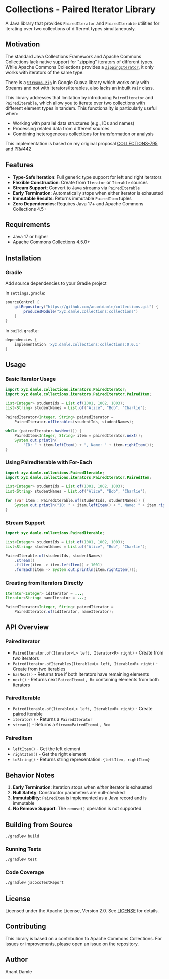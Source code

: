 # Collections - Paired Iterator Library

A Java library that provides `PairedIterator` and `PairedIterable` utilities for
iterating over two collections of different types simultaneously.

## Motivation

The standard Java Collections Framework and Apache Commons Collections lack
native support for "zipping" iterators of different types. While Apache Commons
Collections provides a [`ZippingIterator`](https://commons.apache.org/proper/commons-collections/apidocs/org/apache/commons/collections4/iterators/ZippingIterator.html),
it only works with iterators of the same type.

There is a [`Streams.zip`](https://guava.dev/releases/23.0/api/docs/com/google/common/collect/Streams.html) 
in Google Guava library which works only with Streams and not with Iterators/Iterables, also lacks
an inbuilt `Pair` class.

This library addresses that limitation by introducing `PairedIterator` and
`PairedIterable`, which allow you to iterate over two collections with
different element types in tandem. This functionality is particularly useful
when:

- Working with parallel data structures (e.g., IDs and names)
- Processing related data from different sources
- Combining heterogeneous collections for transformation or analysis

This implementation is based on my original proposal [COLLECTIONS-795](https://issues.apache.org/jira/browse/COLLECTIONS-795)
and [PR#442](https://github.com/apache/commons-collections/pull/412)

## Features

- **Type-Safe Iteration**: Full generic type support for left and right iterators
- **Flexible Construction**: Create from `Iterator` or `Iterable` sources
- **Stream Support**: Convert to Java streams via `PairedIterable`
- **Early Termination**: Automatically stops when either iterator is exhausted
- **Immutable Results**: Returns immutable `PairedItem` tuples
- **Zero Dependencies**: Requires Java 17+ and Apache Commons Collections 4.5+

## Requirements

- Java 17 or higher
- Apache Commons Collections 4.5.0+

## Installation

### Gradle

Add source dependencies to your Gradle project

In `settings.gradle`:
```gradle
sourceControl {
    gitRepository("https://github.com/anantdamle/collections.git") {
        producesModule("xyz.damle.collections:collections")
    }
}
```

In `build.gradle`:
```gradle
dependencies {
    implementation 'xyz.damle.collections:collections:0.0.1'
}
```

## Usage

### Basic Iterator Usage

```java
import xyz.damle.collections.iterators.PairedIterator;
import xyz.damle.collections.iterators.PairedIterator.PairedItem;

List<Integer> studentIds = List.of(1001, 1002, 1003);
List<String> studentNames = List.of("Alice", "Bob", "Charlie");

PairedIterator<Integer, String> pairedIterator =
    PairedIterator.ofIterables(studentIds, studentNames);

while (pairedIterator.hasNext()) {
    PairedItem<Integer, String> item = pairedIterator.next();
    System.out.println(
        "ID: " + item.leftItem() + ", Name: " + item.rightItem());
}
```

### Using PairedIterable with For-Each

```java
import xyz.damle.collections.PairedIterable;
import xyz.damle.collections.iterators.PairedIterator.PairedItem;

List<Integer> studentIds = List.of(1001, 1002, 1003);
List<String> studentNames = List.of("Alice", "Bob", "Charlie");

for (var item : PairedIterable.of(studentIds, studentNames)) {   
    System.out.println("ID: " + item.leftItem() + ", Name: " + item.rightItem());
}
```

### Stream Support

```java
import xyz.damle.collections.PairedIterable;

List<Integer> studentIds = List.of(1001, 1002, 1003);
List<String> studentNames = List.of("Alice", "Bob", "Charlie");

PairedIterable.of(studentIds, studentNames)
    .stream()
    .filter(item -> item.leftItem() > 1001)
    .forEach(item -> System.out.println(item.rightItem()));
```

### Creating from Iterators Directly

```java
Iterator<Integer> idIterator = ...;
Iterator<String> nameIterator = ...;

PairedIterator<Integer, String> pairedIterator =
    PairedIterator.of(idIterator, nameIterator);
```

## API Overview

### PairedIterator

- `PairedIterator.of(Iterator<L> left, Iterator<R> right)` - Create from two
  iterators
- `PairedIterator.ofIterables(Iterable<L> left, Iterable<R> right)` - Create
  from two iterables
- `hasNext()` - Returns true if both iterators have remaining elements
- `next()` - Returns next `PairedItem<L, R>` containing elements from both
  iterators

### PairedIterable

- `PairedIterable.of(Iterable<L> left, Iterable<R> right)` - Create paired
  iterable
- `iterator()` - Returns a `PairedIterator`
- `stream()` - Returns a `Stream<PairedItem<L, R>>`

### PairedItem

- `leftItem()` - Get the left element
- `rightItem()` - Get the right element
- `toString()` - Returns string representation: `{leftItem, rightItem}`

## Behavior Notes

1. **Early Termination**: Iteration stops when *either* iterator is exhausted
2. **Null Safety**: Constructor parameters are null-checked
3. **Immutability**: `PairedItem` is implemented as a Java record and is
   immutable
4. **No Remove Support**: The `remove()` operation is not supported

## Building from Source

```bash
./gradlew build
```

### Running Tests

```bash
./gradlew test
```

### Code Coverage

```bash
./gradlew jacocoTestReport
```

## License

Licensed under the Apache License, Version 2.0. See [LICENSE](LICENSE) for
details.

## Contributing

This library is based on a contribution to Apache Commons Collections. For
issues or improvements, please open an issue on the repository.

## Author

Anant Damle
